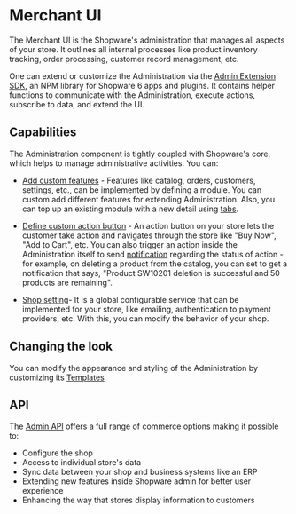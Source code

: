 # Merchant UI

The Merchant UI is the Shopware's administration that manages all aspects of your store. It outlines all internal processes like product inventory tracking, order processing, customer record management, etc.

One can extend or customize the Administration via the [Admin Extension SDK](https://shopware.github.io/admin-extension-sdk/docs/guide/), an NPM library for Shopware 6 apps and plugins. It contains helper functions to communicate with the Administration, execute actions, subscribe to data, and extend the UI.

## Capabilities

The Administration component is tightly coupled with Shopware's core, which helps to manage administrative activities. You can:

* [Add custom features](https://shopware.github.io/admin-extension-sdk/docs/guide/api-reference/ui/mainModule) - Features like catalog, orders, customers, settings, etc., can be implemented by defining a module. You can custom add different features for extending Administration. Also, you can top up an existing module with a new detail using [tabs](https://shopware.github.io/admin-extension-sdk/docs/guide/api-reference/ui/tabs).

* [Define custom action button](https://shopware.github.io/admin-extension-sdk/docs/guide/api-reference/ui/actionButton) - An action button on your store lets the customer take action and navigates through the store like "Buy Now", "Add to Cart", etc. You can also trigger an action inside the Administration itself to send [notification](https://shopware.github.io/admin-extension-sdk/docs/guide/api-reference/notification) regarding the status of action - for example, on deleting a product from the catalog, you can set to get a notification that says, "Product SW10201 deletion is successful and 50 products are remaining".

* [Shop setting](https://shopware.github.io/admin-extension-sdk/docs/guide/api-reference/ui/settingsItem)- It is a global configurable service that can be implemented for your store, like emailing, authentication to payment providers, etc. With this, you can modify the behavior of your shop.

## Changing the look

You can modify the appearance and styling of the Administration by customizing its [Templates](https://developer.shopware.com/docs/guides/plugins/plugins/administration/writing-templates)

## API

The [Admin API](https://developer.shopware.com/docs/concepts/api/admin-api) offers a full range of commerce options making it possible to:

* Configure the shop
* Access to individual store's data
* Sync data between your shop and business systems like an ERP
* Extending new features inside Shopware admin for better user experience
* Enhancing the way that stores display information to customers
